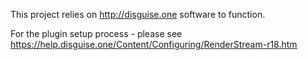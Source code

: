 This project relies on http://disguise.one software to function.

For the plugin setup process - please see https://help.disguise.one/Content/Configuring/RenderStream-r18.htm
